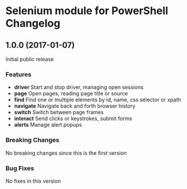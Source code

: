 # Selenium module for PowerShell Changelog

## <a name="1.0.0"></a> 1.0.0 (2017-01-07)

Initial public release

### Features
* **driver** Start and stop driver, managing open sessions
* **page** Open pages, reading page title or source
* **find** Find one or multiple elements by id, name, css selector or xpath
* **navigate** Navigate back and forth browser history
* **switch** Switch between page frames
* **interact** Send clicks or keystrokes, submit forms
* **alerts** Manage alert popups

### Breaking Changes
No breaking changes since this is the first version

### Bug Fixes
No fixes in this version

